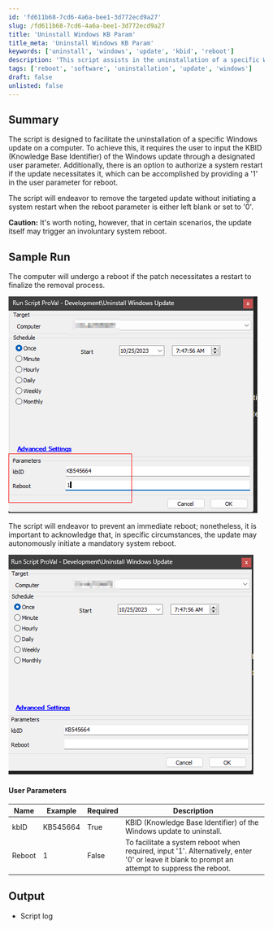 ```yaml
---
id: 'fd611b68-7cd6-4a6a-bee1-3d772ecd9a27'
slug: /fd611b68-7cd6-4a6a-bee1-3d772ecd9a27
title: 'Uninstall Windows KB Param'
title_meta: 'Uninstall Windows KB Param'
keywords: ['uninstall', 'windows', 'update', 'kbid', 'reboot']
description: 'This script assists in the uninstallation of a specific Windows update by allowing the user to input the KBID. It includes an option to authorize a system restart if necessary while also striving to prevent an immediate reboot unless required by the update.'
tags: ['reboot', 'software', 'uninstallation', 'update', 'windows']
draft: false
unlisted: false
---
```


## Summary

The script is designed to facilitate the uninstallation of a specific Windows update on a computer. To achieve this, it requires the user to input the KBID (Knowledge Base Identifier) of the Windows update through a designated user parameter. Additionally, there is an option to authorize a system restart if the update necessitates it, which can be accomplished by providing a '1' in the user parameter for reboot. 

The script will endeavor to remove the targeted update without initiating a system restart when the reboot parameter is either left blank or set to '0'.

**Caution:** It's worth noting, however, that in certain scenarios, the update itself may trigger an involuntary system reboot.

## Sample Run

The computer will undergo a reboot if the patch necessitates a restart to finalize the removal process.

![Sample Run Image 1](../../../static/img/Uninstall-Windows-KB-Param/image_1.png)

The script will endeavor to prevent an immediate reboot; nonetheless, it is important to acknowledge that, in specific circumstances, the update may autonomously initiate a mandatory system reboot.

![Sample Run Image 2](../../../static/img/Uninstall-Windows-KB-Param/image_2.png)

#### User Parameters

| Name   | Example   | Required | Description                                                                                     |
|--------|-----------|----------|-------------------------------------------------------------------------------------------------|
| kbID   | KB545664  | True     | KBID (Knowledge Base Identifier) of the Windows update to uninstall.                          |
| Reboot | 1         | False    | To facilitate a system reboot when required, input '1'. Alternatively, enter '0' or leave it blank to prompt an attempt to suppress the reboot. |

## Output

- Script log


